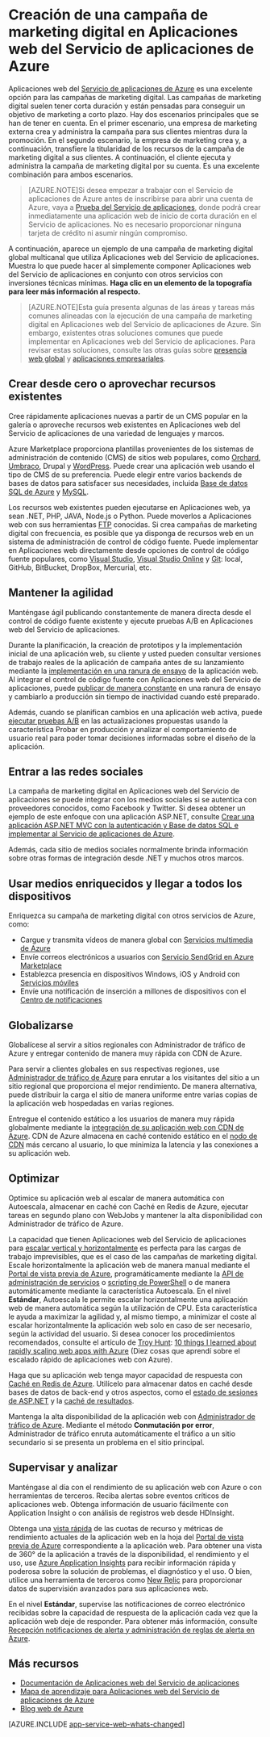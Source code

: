 <properties 
	pageTitle="Creación de una campaña de marketing digital en Aplicaciones web del Servicio de aplicaciones de Azure" 
	description="En esta guía se ofrece información general de carácter técnico de cómo usar Aplicaciones web del Servicio de aplicaciones de Azure para crear campañas de marketing digital. Esto incluye la implementación, la integración de medios sociales, las estrategias de escalado y la supervisión." 
	editor="jimbe" 
	manager="wpickett" 
	authors="cephalin" 
	services="app-service\web" 
	documentationCenter=""/>

<tags 
	ms.service="app-service-web" 
	ms.workload="web" 
	ms.tgt_pltfrm="na" 
	ms.devlang="na" 
	ms.topic="article" 
	ms.date="07/06/2015" 
	ms.author="cephalin"/>

# Creación de una campaña de marketing digital en Aplicaciones web del Servicio de aplicaciones de Azure
Aplicaciones web del [Servicio de aplicaciones de Azure](http://go.microsoft.com/fwlink/?LinkId=529714) es una excelente opción para las campañas de marketing digital. Las campañas de marketing digital suelen tener corta duración y están pensadas para conseguir un objetivo de marketing a corto plazo. Hay dos escenarios principales que se han de tener en cuenta. En el primer escenario, una empresa de marketing externa crea y administra la campaña para sus clientes mientras dura la promoción. En el segundo escenario, la empresa de marketing crea y, a continuación, transfiere la titularidad de los recursos de la campaña de marketing digital a sus clientes. A continuación, el cliente ejecuta y administra la campaña de marketing digital por su cuenta. Es una excelente combinación para ambos escenarios.

>[AZURE.NOTE]Si desea empezar a trabajar con el Servicio de aplicaciones de Azure antes de inscribirse para abrir una cuenta de Azure, vaya a [Prueba del Servicio de aplicaciones](http://go.microsoft.com/fwlink/?LinkId=523751), donde podrá crear inmediatamente una aplicación web de inicio de corta duración en el Servicio de aplicaciones. No es necesario proporcionar ninguna tarjeta de crédito ni asumir ningún compromiso.

A continuación, aparece un ejemplo de una campaña de marketing digital global multicanal que utiliza Aplicaciones web del Servicio de aplicaciones. Muestra lo que puede hacer al simplemente componer Aplicaciones web del Servicio de aplicaciones en conjunto con otros servicios con inversiones técnicas mínimas. **Haga clic en un elemento de la topografía para leer más información al respecto.**

<object type="image/svg+xml" data="https://sidneyhcontent.blob.core.windows.net/documentation/digital-marketing-notitle.svg" width="100%" height="100%"></object>

> [AZURE.NOTE]Esta guía presenta algunas de las áreas y tareas más comunes alineadas con la ejecución de una campaña de marketing digital en Aplicaciones web del Servicio de aplicaciones de Azure. Sin embargo, existentes otras soluciones comunes que puede implementar en Aplicaciones web del Servicio de aplicaciones. Para revisar estas soluciones, consulte las otras guías sobre [presencia web global](web-sites-global-web-presence-solution-overview.md) y [aplicaciones empresariales](web-sites-business-application-solution-overview.md).

## Crear desde cero o aprovechar recursos existentes

Cree rápidamente aplicaciones nuevas a partir de un CMS popular en la galería o aproveche recursos web existentes en Aplicaciones web del Servicio de aplicaciones de una variedad de lenguajes y marcos.

Azure Marketplace proporciona plantillas provenientes de los sistemas de administración de contenido (CMS) de sitios web populares, como [Orchard], [Umbraco], Drupal y [WordPress]. Puede crear una aplicación web usando el tipo de CMS de su preferencia. Puede elegir entre varios backends de bases de datos para satisfacer sus necesidades, incluida [Base de datos SQL de Azure] y [MySQL].

Los recursos web existentes pueden ejecutarse en Aplicaciones web, ya sean .NET, PHP, JAVA, Node.js o Python. Puede moverlos a Aplicaciones web con sus herramientas [FTP] conocidas. Si crea campañas de marketing digital con frecuencia, es posible que ya disponga de recursos web en un sistema de administración de control de código fuente. Puede implementar en Aplicaciones web directamente desde opciones de control de código fuente populares, como [Visual Studio], [Visual Studio Online] y [Git]\: local, GitHub, BitBucket, DropBox, Mercurial, etc.

## Mantener la agilidad

Manténgase ágil publicando constantemente de manera directa desde el control de código fuente existente y ejecute pruebas A/B en Aplicaciones web del Servicio de aplicaciones.

Durante la planificación, la creación de prototipos y la implementación inicial de una aplicación web, su cliente y usted pueden consultar versiones de trabajo reales de la aplicación de campaña antes de su lanzamiento mediante la [implementación en una ranura de ensayo] de la aplicación web. Al integrar el control de código fuente con Aplicaciones web del Servicio de aplicaciones, puede [publicar de manera constante] en una ranura de ensayo y cambiarlo a producción sin tiempo de inactividad cuando esté preparado.

Además, cuando se planifican cambios en una aplicación web activa, puede [ejecutar pruebas A/B] en las actualizaciones propuestas usando la característica Probar en producción y analizar el comportamiento de usuario real para poder tomar decisiones informadas sobre el diseño de la aplicación.


## Entrar a las redes sociales

La campaña de marketing digital en Aplicaciones web del Servicio de aplicaciones se puede integrar con los medios sociales si se autentica con proveedores conocidos, como Facebook y Twitter. Si desea obtener un ejemplo de este enfoque con una aplicación ASP.NET, consulte [Crear una aplicación ASP.NET MVC con la autenticación y Base de datos SQL e implementar al Servicio de aplicaciones de Azure].

Además, cada sitio de medios sociales normalmente brinda información sobre otras formas de integración desde .NET y muchos otros marcos.

## Usar medios enriquecidos y llegar a todos los dispositivos

Enriquezca su campaña de marketing digital con otros servicios de Azure, como:

-  Cargue y transmita vídeos de manera global con [Servicios multimedia de Azure]
-  Envíe correos electrónicos a usuarios con [Servicio SendGrid en Azure Marketplace]
-  Establezca presencia en dispositivos Windows, iOS y Android con [Servicios móviles]
-  Envíe una notificación de inserción a millones de dispositivos con el [Centro de notificaciones]

## Globalizarse

Globalícese al servir a sitios regionales con Administrador de tráfico de Azure y entregar contenido de manera muy rápida con CDN de Azure.

Para servir a clientes globales en sus respectivas regiones, use [Administrador de tráfico de Azure] para enrutar a los visitantes del sitio a un sitio regional que proporciona el mejor rendimiento. De manera alternativa, puede distribuir la carga el sitio de manera uniforme entre varias copias de la aplicación web hospedadas en varias regiones.

Entregue el contenido estático a los usuarios de manera muy rápida globalmente mediante la [integración de su aplicación web con CDN de Azure]. CDN de Azure almacena en caché contenido estático en el [nodo de CDN] más cercano al usuario, lo que minimiza la latencia y las conexiones a su aplicación web.

## Optimizar

Optimice su aplicación web al escalar de manera automática con Autoescala, almacenar en caché con Caché en Redis de Azure, ejecutar tareas en segundo plano con WebJobs y mantener la alta disponibilidad con Administrador de tráfico de Azure.

La capacidad que tienen Aplicaciones web del Servicio de aplicaciones para [escalar vertical y horizontalmente] es perfecta para las cargas de trabajo imprevisibles, que es el caso de las campañas de marketing digital. Escale horizontalmente la aplicación web de manera manual mediante el [Portal de vista previa de Azure](http://go.microsoft.com/fwlink/?LinkId=529715), programáticamente mediante la [API de administración de servicios] o [scripting de PowerShell] o de manera automáticamente mediante la característica Autoescala. En el nivel **Estándar**, Autoescala le permite escalar horizontalmente una aplicación web de manera automática según la utilización de CPU. Esta característica le ayuda a maximizar la agilidad y, al mismo tiempo, a minimizar el coste al escalar horizontalmente la aplicación web solo en caso de ser necesario, según la actividad del usuario. Si desea conocer los procedimientos recomendados, consulte el artículo de [Troy Hunt]\: [10 things I learned about rapidly scaling web apps with Azure] (Diez cosas que aprendí sobre el escalado rápido de aplicaciones web con Azure).

Haga que su aplicación web tenga mayor capacidad de respuesta con [Caché en Redis de Azure]. Utilícelo para almacenar datos en caché desde bases de datos de back-end y otros aspectos, como el [estado de sesiones de ASP.NET] y la [caché de resultados].

Mantenga la alta disponibilidad de la aplicación web con [Administrador de tráfico de Azure]. Mediante el método **Conmutación por error**, Administrador de tráfico enruta automáticamente el tráfico a un sitio secundario si se presenta un problema en el sitio principal.

## Supervisar y analizar

Manténgase al día con el rendimiento de su aplicación web con Azure o con herramientas de terceros. Reciba alertas sobre eventos críticos de aplicaciones web. Obtenga información de usuario fácilmente con Application Insight o con análisis de registros web desde HDInsight.

Obtenga una [vista rápida] de las cuotas de recurso y métricas de rendimiento actuales de la aplicación web en la hoja del [Portal de vista previa de Azure](http://go.microsoft.com/fwlink/?LinkId=529715) correspondiente a la aplicación web. Para obtener una vista de 360° de la aplicación a través de la disponibilidad, el rendimiento y el uso, use [Azure Application Insights] para recibir información rápida y poderosa sobre la solución de problemas, el diagnóstico y el uso. O bien, utilice una herramienta de terceros como [New Relic] para proporcionar datos de supervisión avanzados para sus aplicaciones web.

En el nivel **Estándar**, supervise las notificaciones de correo electrónico recibidas sobre la capacidad de respuesta de la aplicación cada vez que la aplicación web deje de responder. Para obtener más información, consulte [Recepción notificaciones de alerta y administración de reglas de alerta en Azure].

## Más recursos

- [Documentación de Aplicaciones web del Servicio de aplicaciones](/services/app-service/web/)
- [Mapa de aprendizaje para Aplicaciones web del Servicio de aplicaciones de Azure](websites-learning-map.md)
- [Blog web de Azure](/blog/topics/web/)

[AZURE.INCLUDE [app-service-web-whats-changed](../../includes/app-service-web-whats-changed.md)]

[Azure App Service]: /services/app-service/web/

[Orchard]: web-sites-dotnet-orchard-cms-gallery.md
[Umbraco]: web-sites-gallery-umbraco.md
[WordPress]: web-sites-php-web-site-gallery.md
  
[MySQL]: web-sites-php-mysql-deploy-use-git.md
[Base de datos SQL de Azure]: web-sites-dotnet-deploy-aspnet-mvc-app-membership-oauth-sql-database.md
[FTP]: web-sites-deploy.md#ftp
[Visual Studio]: web-sites-dotnet-get-started.md
[Visual Studio Online]: ../cloud-services-continuous-delivery-use-vso.md
[Git]: web-sites-publish-source-control.md

[implementación en una ranura de ensayo]: web-sites-staged-publishing.md
[publicar de manera constante]: http://rickrainey.com/2014/01/21/continuous-deployment-github-with-azure-web-sites-and-staged-publishing/
[ejecutar pruebas A/B]: http://blogs.msdn.com/b/tomholl/archive/2014/11/10/a-b-testing-with-azure-websites.aspx

[Crear una aplicación ASP.NET MVC con la autenticación y Base de datos SQL e implementar al Servicio de aplicaciones de Azure]: web-sites-dotnet-deploy-aspnet-mvc-app-membership-oauth-sql-database.md

[Servicios multimedia de Azure]: http://blogs.technet.com/b/cbernier/archive/2013/09/03/windows-azure-media-services-and-web-sites.aspx
[Servicio SendGrid en Azure Marketplace]: sendgrid-dotnet-how-to-send-email.md
[Servicios móviles]: ../mobile-services-dotnet-backend-windows-store-dotnet-push-notifications-app-users.md
[Centro de notificaciones]: ../mobile-services-dotnet-backend-windows-store-dotnet-push-notifications-app-users.md

[Administrador de tráfico de Azure]: http://www.hanselman.com/blog/CloudPowerHowToScaleAzureWebsitesGloballyWithTrafficManager.aspx
[integración de su aplicación web con CDN de Azure]: cdn-websites-with-cdn.md
[nodo de CDN]: https://msdn.microsoft.com/library/azure/gg680302.aspx

[escalar vertical y horizontalmente]: /manage/services/web-sites/how-to-scale-websites/
[Azure Management Portal]: http://manage.windowsazure.com/
[API de administración de servicios]: http://msdn.microsoft.com/library/windowsazure/ee460799.aspx
[scripting de PowerShell]: http://msdn.microsoft.com/library/windowsazure/jj152841.aspx
[Troy Hunt]: https://twitter.com/troyhunt
[10 things I learned about rapidly scaling web apps with Azure]: http://www.troyhunt.com/2014/09/10-things-i-learned-about-rapidly.html
[Caché en Redis de Azure]: /blog/2014/06/05/mvc-movie-app-with-azure-redis-cache-in-15-minutes/
[estado de sesiones de ASP.NET]: https://msdn.microsoft.com/library/azure/dn690522.aspx
[caché de resultados]: https://msdn.microsoft.com/library/azure/dn798898.aspx

[vista rápida]: /manage/services/web-sites/how-to-monitor-websites/
[Azure Application Insights]: http://blogs.msdn.com/b/visualstudioalm/archive/2015/01/07/application-insights-and-azure-websites.aspx
[New Relic]: /develop/net/how-to-guides/new-relic/
[Recepción notificaciones de alerta y administración de reglas de alerta en Azure]: http://msdn.microsoft.com/library/windowsazure/dn306638.aspx

  
  [gitstaging]: http://www.bradygaster.com/post/multiple-environments-with-windows-azure-web-sites
 

<!---HONumber=August15_HO6-->